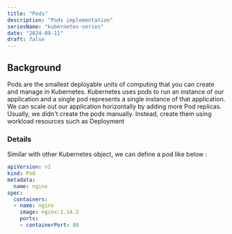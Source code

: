 ```yaml
---
title: "Pods"
description: "Pods implementation"
seriesName: "kubernetes-series"
date: "2024-09-11"
draft: false
---
```


## Background
Pods are the smallest deployable units of computing that you can create and manage in Kubernetes.
Kubernetes uses pods to run an instance of our application and a single pod represents a single instance of that application. We can scale out our application horizontally by adding more Pod replicas.
Usually, we didn't create the pods manually. Instead, create them using workload resources such as Deployment

### Details
Similar with other Kubernetes object, we can define a pod like below :
```yaml
apiVersion: v1
kind: Pod
metadata:
  name: nginx
spec:
  containers:
  - name: nginx
    image: nginx:1.14.2
    ports:
    - containerPort: 80
```

